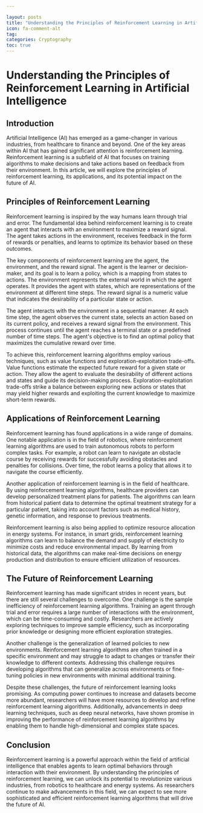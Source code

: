 ```yaml
---

layout: posts
title: "Understanding the Principles of Reinforcement Learning in Artificial Intelligence"
icon: fa-comment-alt
tag:      
categories: Cryptography
toc: true
---
```




# Understanding the Principles of Reinforcement Learning in Artificial Intelligence

## Introduction

Artificial Intelligence (AI) has emerged as a game-changer in various industries, from healthcare to finance and beyond. One of the key areas within AI that has gained significant attention is reinforcement learning. Reinforcement learning is a subfield of AI that focuses on training algorithms to make decisions and take actions based on feedback from their environment. In this article, we will explore the principles of reinforcement learning, its applications, and its potential impact on the future of AI.

## Principles of Reinforcement Learning

Reinforcement learning is inspired by the way humans learn through trial and error. The fundamental idea behind reinforcement learning is to create an agent that interacts with an environment to maximize a reward signal. The agent takes actions in the environment, receives feedback in the form of rewards or penalties, and learns to optimize its behavior based on these outcomes.

The key components of reinforcement learning are the agent, the environment, and the reward signal. The agent is the learner or decision-maker, and its goal is to learn a policy, which is a mapping from states to actions. The environment represents the external world in which the agent operates. It provides the agent with states, which are representations of the environment at different time steps. The reward signal is a numeric value that indicates the desirability of a particular state or action.

The agent interacts with the environment in a sequential manner. At each time step, the agent observes the current state, selects an action based on its current policy, and receives a reward signal from the environment. This process continues until the agent reaches a terminal state or a predefined number of time steps. The agent's objective is to find an optimal policy that maximizes the cumulative reward over time.

To achieve this, reinforcement learning algorithms employ various techniques, such as value functions and exploration-exploitation trade-offs. Value functions estimate the expected future reward for a given state or action. They allow the agent to evaluate the desirability of different actions and states and guide its decision-making process. Exploration-exploitation trade-offs strike a balance between exploring new actions or states that may yield higher rewards and exploiting the current knowledge to maximize short-term rewards.

## Applications of Reinforcement Learning

Reinforcement learning has found applications in a wide range of domains. One notable application is in the field of robotics, where reinforcement learning algorithms are used to train autonomous robots to perform complex tasks. For example, a robot can learn to navigate an obstacle course by receiving rewards for successfully avoiding obstacles and penalties for collisions. Over time, the robot learns a policy that allows it to navigate the course efficiently.

Another application of reinforcement learning is in the field of healthcare. By using reinforcement learning algorithms, healthcare providers can develop personalized treatment plans for patients. The algorithms can learn from historical patient data to determine the optimal treatment strategy for a particular patient, taking into account factors such as medical history, genetic information, and response to previous treatments.

Reinforcement learning is also being applied to optimize resource allocation in energy systems. For instance, in smart grids, reinforcement learning algorithms can learn to balance the demand and supply of electricity to minimize costs and reduce environmental impact. By learning from historical data, the algorithms can make real-time decisions on energy production and distribution to ensure efficient utilization of resources.

## The Future of Reinforcement Learning

Reinforcement learning has made significant strides in recent years, but there are still several challenges to overcome. One challenge is the sample inefficiency of reinforcement learning algorithms. Training an agent through trial and error requires a large number of interactions with the environment, which can be time-consuming and costly. Researchers are actively exploring techniques to improve sample efficiency, such as incorporating prior knowledge or designing more efficient exploration strategies.

Another challenge is the generalization of learned policies to new environments. Reinforcement learning algorithms are often trained in a specific environment and may struggle to adapt to changes or transfer their knowledge to different contexts. Addressing this challenge requires developing algorithms that can generalize across environments or fine-tuning policies in new environments with minimal additional training.

Despite these challenges, the future of reinforcement learning looks promising. As computing power continues to increase and datasets become more abundant, researchers will have more resources to develop and refine reinforcement learning algorithms. Additionally, advancements in deep learning techniques, such as deep neural networks, have shown promise in improving the performance of reinforcement learning algorithms by enabling them to handle high-dimensional and complex state spaces.

## Conclusion

Reinforcement learning is a powerful approach within the field of artificial intelligence that enables agents to learn optimal behaviors through interaction with their environment. By understanding the principles of reinforcement learning, we can unlock its potential to revolutionize various industries, from robotics to healthcare and energy systems. As researchers continue to make advancements in this field, we can expect to see more sophisticated and efficient reinforcement learning algorithms that will drive the future of AI.